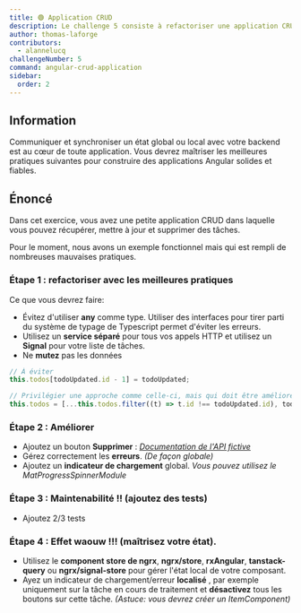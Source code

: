 ```yaml
---
title: 🟢 Application CRUD
description: Le challenge 5 consiste à refactoriser une application CRUD
author: thomas-laforge
contributors:
  - alannelucq
challengeNumber: 5
command: angular-crud-application
sidebar:
  order: 2
---
```


## Information

Communiquer et synchroniser un état global ou local avec votre backend est au cœur de toute application. Vous devrez maîtriser les meilleures pratiques suivantes pour construire des applications Angular solides et fiables.

## Énoncé

Dans cet exercice, vous avez une petite application CRUD dans laquelle vous pouvez récupérer, mettre à jour et supprimer des tâches.

Pour le moment, nous avons un exemple fonctionnel mais qui est rempli de nombreuses mauvaises pratiques.

### Étape 1 : refactoriser avec les meilleures pratiques

Ce que vous devrez faire:

- Évitez d'utiliser **any** comme type. Utiliser des interfaces pour tirer parti du système de typage de Typescript permet d'éviter les erreurs.
- Utilisez un **service séparé** pour tous vos appels HTTP et utilisez un **Signal** pour votre liste de tâches.
- Ne **mutez** pas les données

```typescript
// À éviter
this.todos[todoUpdated.id - 1] = todoUpdated;

// Privilégier une approche comme celle-ci, mais qui doit être améliorée car nous voulons toujours conserver le même ordre
this.todos = [...this.todos.filter((t) => t.id !== todoUpdated.id), todoUpdated];
```

### Étape 2 : Améliorer

- Ajoutez un bouton **Supprimer** : _<a href="https://jsonplaceholder.typicode.com/" target="_blank">Documentation de l'API fictive</a>_
- Gérez correctement les **erreurs**. _(De façon globale)_
- Ajoutez un **indicateur de chargement** global. _Vous pouvez utilisez le MatProgressSpinnerModule_

### Étape 3 : Maintenabilité !! (ajoutez des tests)

- Ajoutez 2/3 tests

### Étape 4 : Effet waouw !!! (maîtrisez votre état).

- Utilisez le **component store de ngrx**, **ngrx/store**, **rxAngular**, **tanstack-query** ou **ngrx/signal-store** pour gérer l'état local de votre composant.
- Ayez un indicateur de chargement/erreur **localisé** , par exemple uniquement sur la tâche en cours de traitement et **désactivez** tous les boutons sur cette tâche. _(Astuce: vous devrez créer un ItemComponent)_
